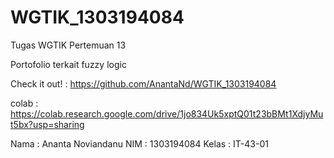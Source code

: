 # WGTIK_1303194084
Tugas WGTIK Pertemuan 13

Portofolio terkait fuzzy logic

Check it out! : https://github.com/AnantaNd/WGTIK_1303194084

colab : https://colab.research.google.com/drive/1jo834Uk5xptQ01t23bBMt1XdjyMut5bx?usp=sharing

Nama : Ananta Noviandanu
NIM : 1303194084
Kelas : IT-43-01
